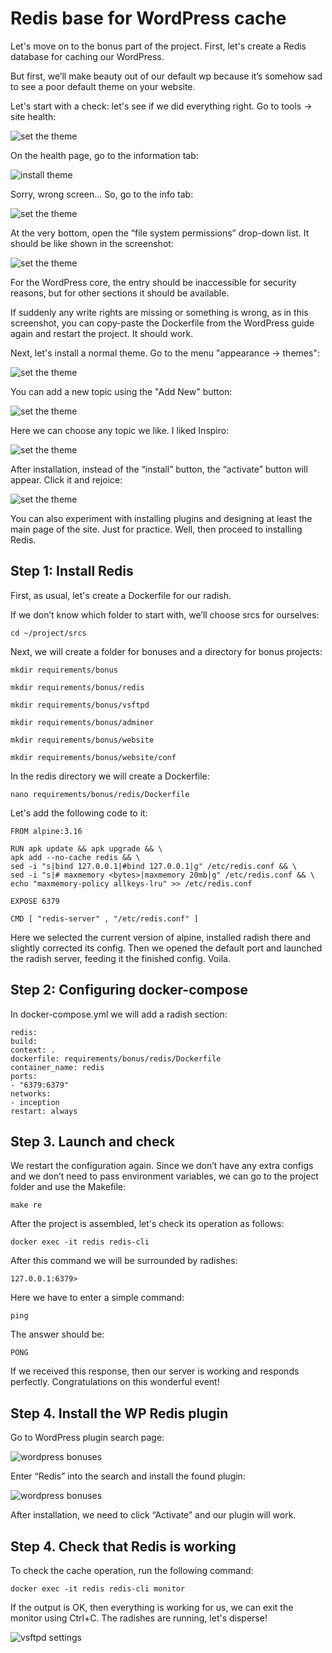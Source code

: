 # Redis base for WordPress cache

Let's move on to the bonus part of the project. First, let's create a Redis database for caching our WordPress.

But first, we’ll make beauty out of our default wp because it’s somehow sad to see a poor default theme on your website.

Let's start with a check: let's see if we did everything right. Go to tools -> site health:

![set the theme](media/bonus_part/step_0.png)

On the health page, go to the information tab:

![install theme](media/bonus_part/z.jpg)

Sorry, wrong screen... So, go to the info tab:

![set the theme](media/bonus_part/step_1.png)

At the very bottom, open the “file system permissions” drop-down list. It should be like shown in the screenshot:

![set the theme](media/bonus_part/step_2.png)

For the WordPress core, the entry should be inaccessible for security reasons, but for other sections it should be available.

If suddenly any write rights are missing or something is wrong, as in this screenshot, you can copy-paste the Dockerfile from the WordPress guide again and restart the project. It should work.

Next, let's install a normal theme. Go to the menu "appearance -> themes":

![set the theme](media/bonus_part/step_3.png)

You can add a new topic using the "Add New" button:

![set the theme](media/bonus_part/step_4.png)

Here we can choose any topic we like. I liked Inspiro:

![set the theme](media/bonus_part/step_5.png)

After installation, instead of the “install” button, the “activate” button will appear. Click it and rejoice:

![set the theme](media/bonus_part/step_6.png)

You can also experiment with installing plugins and designing at least the main page of the site. Just for practice. Well, then proceed to installing Redis.

## Step 1: Install Redis

First, as usual, let's create a Dockerfile for our radish.

If we don’t know which folder to start with, we’ll choose srcs for ourselves:

``cd ~/project/srcs``

Next, we will create a folder for bonuses and a directory for bonus projects:

``mkdir requirements/bonus``

``mkdir requirements/bonus/redis``

``mkdir requirements/bonus/vsftpd``

``mkdir requirements/bonus/adminer``

``mkdir requirements/bonus/website``

``mkdir requirements/bonus/website/conf``

In the redis directory we will create a Dockerfile:

``nano requirements/bonus/redis/Dockerfile``

Let's add the following code to it:

```
FROM alpine:3.16

RUN apk update && apk upgrade && \
apk add --no-cache redis && \
sed -i "s|bind 127.0.0.1|#bind 127.0.0.1|g" /etc/redis.conf && \
sed -i "s|# maxmemory <bytes>|maxmemory 20mb|g" /etc/redis.conf && \
echo "maxmemory-policy allkeys-lru" >> /etc/redis.conf

EXPOSE 6379

CMD [ "redis-server" , "/etc/redis.conf" ]
```

Here we selected the current version of alpine, installed radish there and slightly corrected its config. Then we opened the default port and launched the radish server, feeding it the finished config. Voila.

## Step 2: Configuring docker-compose

In docker-compose.yml we will add a radish section:

```
redis:
build:
context: .
dockerfile: requirements/bonus/redis/Dockerfile
container_name: redis
ports:
- "6379:6379"
networks:
- inception
restart: always
```

## Step 3. Launch and check

We restart the configuration again. Since we don’t have any extra configs and we don’t need to pass environment variables, we can go to the project folder and use the Makefile:

``make re``

After the project is assembled, let's check its operation as follows:

``docker exec -it redis redis-cli``

After this command we will be surrounded by radishes:

``127.0.0.1:6379>``

Here we have to enter a simple command:

``ping``

The answer should be:

``PONG``

If we received this response, then our server is working and responds perfectly. Congratulations on this wonderful event!

## Step 4. Install the WP Redis plugin

Go to WordPress plugin search page:

![wordpress bonuses](media/bonus_part/step_7.png)

Enter “Redis” into the search and install the found plugin:

![wordpress bonuses](media/bonus_part/step_8.png)

After installation, we need to click “Activate” and our plugin will work.

## Step 4. Check that Redis is working

To check the cache operation, run the following command:

``docker exec -it redis redis-cli monitor``

If the output is OK, then everything is working for us, we can exit the monitor using Ctrl+C. The radishes are running, let's disperse!

![vsftpd settings](media/stickers/walk.png)
